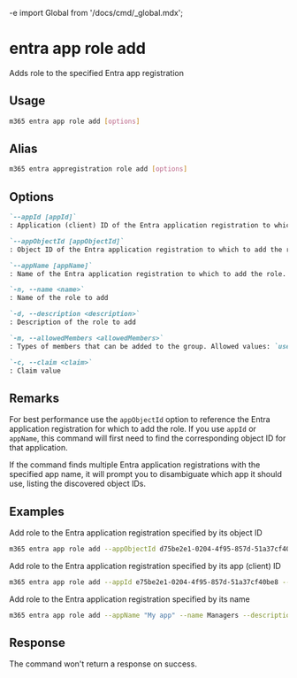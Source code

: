 -e <!-- DISCLAIMER: All secrets, passwords, and sensitive values in this document are examples only and not real credentials. -->
import Global from '/docs/cmd/_global.mdx';

# entra app role add

Adds role to the specified Entra app registration

## Usage

```sh
m365 entra app role add [options]
```

## Alias

```sh
m365 entra appregistration role add [options]
```

## Options

```md definition-list
`--appId [appId]`
: Application (client) ID of the Entra application registration to which to add the role. Specify either `appId`, `appObjectId` or `appName`

`--appObjectId [appObjectId]`
: Object ID of the Entra application registration to which to add the role. Specify either `appId`, `appObjectId` or `appName`

`--appName [appName]`
: Name of the Entra application registration to which to add the role. Specify either `appId`, `appObjectId` or `appName`

`-n, --name <name>`
: Name of the role to add

`-d, --description <description>`
: Description of the role to add

`-m, --allowedMembers <allowedMembers>`
: Types of members that can be added to the group. Allowed values: `usersGroups`, `applications`, `both`

`-c, --claim <claim>`
: Claim value
```

<Global />

## Remarks

For best performance use the `appObjectId` option to reference the Entra application registration for which to add the role. If you use `appId` or `appName`, this command will first need to find the corresponding object ID for that application.

If the command finds multiple Entra application registrations with the specified app name, it will prompt you to disambiguate which app it should use, listing the discovered object IDs.

## Examples

Add role to the Entra application registration specified by its object ID

```sh
m365 entra app role add --appObjectId d75be2e1-0204-4f95-857d-51a37cf40be8 --name Managers --description "Managers" --allowedMembers usersGroups --claim managers
```

Add role to the Entra application registration specified by its app (client) ID

```sh
m365 entra app role add --appId e75be2e1-0204-4f95-857d-51a37cf40be8 --name Managers --description "Managers" --allowedMembers usersGroups --claim managers
```

Add role to the Entra application registration specified by its name

```sh
m365 entra app role add --appName "My app" --name Managers --description "Managers" --allowedMembers usersGroups --claim managers
```

## Response

The command won't return a response on success.
